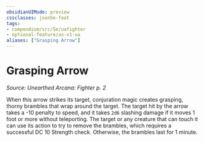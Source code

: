 ```yaml
---
obsidianUIMode: preview
cssclasses: json5e-feat
tags:
- compendium/src/5e/uafighter
- optional-feature/as-v1-ua
aliases: ["Grasping Arrow"]
---
```

# Grasping Arrow
*Source: Unearthed Arcana: Fighter p. 2*  

When this arrow strikes its target, conjuration magic creates grasping, thorny brambles that wrap around the target. The target hit by the arrow takes a -10 penalty to speed, and it takes `2d6` slashing damage if it moves 1 foot or more without teleporting. The target or any creature that can touch it can use its action to try to remove the brambles, which requires a successful DC 10 Strength check. Otherwise, the brambles last for 1 minute.